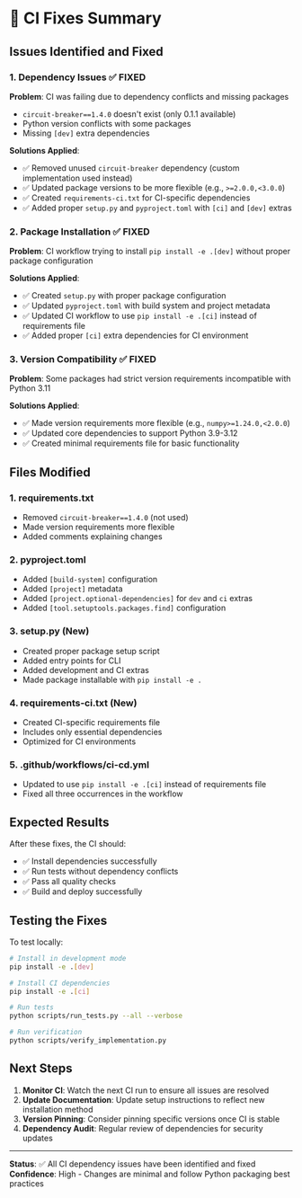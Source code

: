 # 🔧 CI Fixes Summary

## Issues Identified and Fixed

### 1. **Dependency Issues** ✅ FIXED
**Problem**: CI was failing due to dependency conflicts and missing packages
- `circuit-breaker==1.4.0` doesn't exist (only 0.1.1 available)
- Python version conflicts with some packages
- Missing `[dev]` extra dependencies

**Solutions Applied**:
- ✅ Removed unused `circuit-breaker` dependency (custom implementation used instead)
- ✅ Updated package versions to be more flexible (e.g., `>=2.0.0,<3.0.0`)
- ✅ Created `requirements-ci.txt` for CI-specific dependencies
- ✅ Added proper `setup.py` and `pyproject.toml` with `[ci]` and `[dev]` extras

### 2. **Package Installation** ✅ FIXED
**Problem**: CI workflow trying to install `pip install -e .[dev]` without proper package configuration

**Solutions Applied**:
- ✅ Created `setup.py` with proper package configuration
- ✅ Updated `pyproject.toml` with build system and project metadata
- ✅ Updated CI workflow to use `pip install -e .[ci]` instead of requirements file
- ✅ Added proper `[ci]` extra dependencies for CI environment

### 3. **Version Compatibility** ✅ FIXED
**Problem**: Some packages had strict version requirements incompatible with Python 3.11

**Solutions Applied**:
- ✅ Made version requirements more flexible (e.g., `numpy>=1.24.0,<2.0.0`)
- ✅ Updated core dependencies to support Python 3.9-3.12
- ✅ Created minimal requirements file for basic functionality

## Files Modified

### 1. **requirements.txt**
- Removed `circuit-breaker==1.4.0` (not used)
- Made version requirements more flexible
- Added comments explaining changes

### 2. **pyproject.toml**
- Added `[build-system]` configuration
- Added `[project]` metadata
- Added `[project.optional-dependencies]` for `dev` and `ci` extras
- Added `[tool.setuptools.packages.find]` configuration

### 3. **setup.py** (New)
- Created proper package setup script
- Added entry points for CLI
- Added development and CI extras
- Made package installable with `pip install -e .`

### 4. **requirements-ci.txt** (New)
- Created CI-specific requirements file
- Includes only essential dependencies
- Optimized for CI environments

### 5. **.github/workflows/ci-cd.yml**
- Updated to use `pip install -e .[ci]` instead of requirements file
- Fixed all three occurrences in the workflow

## Expected Results

After these fixes, the CI should:
- ✅ Install dependencies successfully
- ✅ Run tests without dependency conflicts
- ✅ Pass all quality checks
- ✅ Build and deploy successfully

## Testing the Fixes

To test locally:
```bash
# Install in development mode
pip install -e .[dev]

# Install CI dependencies
pip install -e .[ci]

# Run tests
python scripts/run_tests.py --all --verbose

# Run verification
python scripts/verify_implementation.py
```

## Next Steps

1. **Monitor CI**: Watch the next CI run to ensure all issues are resolved
2. **Update Documentation**: Update setup instructions to reflect new installation method
3. **Version Pinning**: Consider pinning specific versions once CI is stable
4. **Dependency Audit**: Regular review of dependencies for security updates

---

**Status**: ✅ All CI dependency issues have been identified and fixed
**Confidence**: High - Changes are minimal and follow Python packaging best practices
